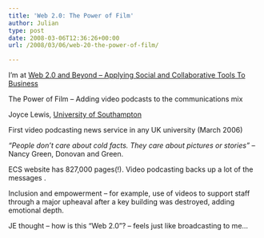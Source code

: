 ```yaml
---
title: 'Web 2.0: The Power of Film'
author: Julian
type: post
date: 2008-03-06T12:36:26+00:00
url: /2008/03/06/web-20-the-power-of-film/

---
```

I’m at [Web 2.0 and Beyond &#8211; Applying Social and Collaborative Tools To Business][1]

The Power of Film &#8211; Adding video podcasts to the communications mix

Joyce Lewis, [University of Southampton][2]

First video podcasting news service in any UK university (March 2006)

_&#8220;People don&#8217;t care about cold facts. They care about pictures or stories&#8221;_ &#8211; Nancy Green, Donovan and Green.

ECS website has 827,000 pages(!). Video podcasting backs up a lot of the messages .

Inclusion and empowerment &#8211; for example, use of videos to support staff through a major upheaval after a key building was destroyed, adding emotional depth.

JE thought &#8211; how is this &#8220;Web 2.0&#8221;? &#8211; feels just like broadcasting to me&#8230;

 [1]: https://www.focusbiz.co.uk/conferences/web2.0/
 [2]: https://www.ecs.soton.ac.uk/